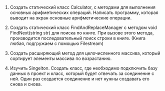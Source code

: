 ﻿1. Создать статический класс Calculator, с методами для выполнения основных арифметических операций. Написать программу, которая выводит на экран основные арифметические операции. 

2. Создать статический класс FindAndReplaceManager с методом void FindNext(string str) для поиска по книге. При вызове этого метода, производится последовательный поиск строки в книге. (Книга любая, подгружаем с помощью Filestream)

3. Создать расширяющий метод для целочисленного массива, который сортирует элементы массива по возрастанию. 

4. Изучить Singelton. Создать класс, где необходимо подключить базу данных в проект и класс, который будет отвечать за соединение с ней. Один раз создается соединение и нет нужны создавать его снова и снова.
